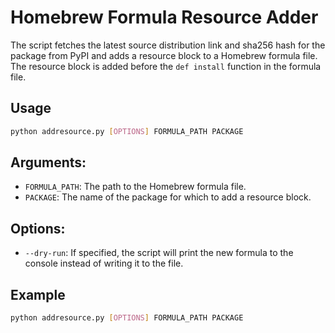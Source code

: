 # Homebrew Formula Resource Adder
The script fetches the latest source distribution link and sha256 hash for the package from PyPI and adds a resource block to a Homebrew formula file. The resource block is added before the `def install` function in the formula file.

## Usage

```bash
python addresource.py [OPTIONS] FORMULA_PATH PACKAGE
```

## Arguments:
- `FORMULA_PATH`: The path to the Homebrew formula file.
- `PACKAGE`: The name of the package for which to add a resource block.

## Options:
- `--dry-run`: If specified, the script will print the new formula to the console instead of writing it to the file.

## Example

```bash
python addresource.py [OPTIONS] FORMULA_PATH PACKAGE
```